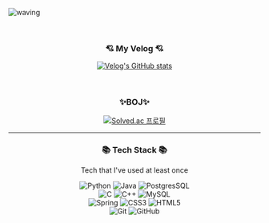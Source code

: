 ![waving](https://capsule-render.vercel.app/api?type=waving&height=200&text=Hello%20I'm%20Sohee%20Jung&fontSize=25&&fontAlign=80&fontAlignY=40&color=gradient)

<div align="center">  
  
<br>
<h3> 💘 My Velog 💘</h3>

[![Velog's GitHub stats](https://velog-readme-stats.vercel.app/api/list?name=sh0204)](https://velog.io/@yoojinjangjang) 

<br>
<h3>✨BOJ✨</h3>

[![Solved.ac
프로필](http://mazassumnida.wtf/api/v2/generate_badge?boj=gtsdy0204)](https://solved.ac/gtsdy0204)


***

<h3 align = "center"> 📚 Tech Stack 📚</h3>
<p align = "center">Tech that I've used at least once </p>

<p align = "center">
<img alt="Python" src="https://img.shields.io/badge/python-%2314354C.svg?style=for-the-badge&logo=python&logoColor=white"/>
<img alt="Java" src="https://img.shields.io/badge/java-%23ED8B00.svg?style=for-the-badge&logo=java&logoColor=white"/>
<img alt="PostgresSQL" src="https://img.shields.io/badge/postgres-%23316192.svg?style=for-the-badge&logo=postgresql&logoColor=white"/>
<br> 
<img alt= "C" src = "https://img.shields.io/badge/c-%2300599C.svg?style=for-the-badge&logo=c&logoColor=white"/>
<img alt="C++" src="https://img.shields.io/badge/c++-%2300599C.svg?style=for-the-badge&logo=c%2B%2B&logoColor=white"/>
<img alt= "MySQL" src ="https://img.shields.io/badge/mysql-%2300f.svg?style=for-the-badge&logo=mysql&logoColor=white"/>
<br> 
<img alt="Spring" src = "https://img.shields.io/badge/spring-%236DB33F.svg?style=for-the-badge&logo=spring&logoColor=white"/>
<img alt="CSS3" src = "https://img.shields.io/badge/css3-%231572B6.svg?style=for-the-badge&logo=css3&logoColor=white"/>
<img alt="HTML5" src = "https://img.shields.io/badge/html5-%23E34F26.svg?style=for-the-badge&logo=html5&logoColor=white"/>
<br>
<img alt="Git" src = "https://img.shields.io/badge/git-%23F05033.svg?style=for-the-badge&logo=git&logoColor=white"/>
<img alt="GitHub" src = "https://img.shields.io/badge/github-%23121011.svg?style=for-the-badge&logo=github&logoColor=white"/>
